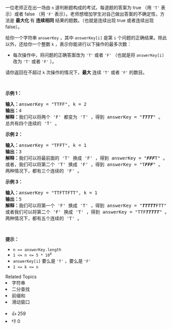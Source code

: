 <p>一位老师正在出一场由 <code>n</code>&nbsp;道判断题构成的考试，每道题的答案为 true （用 <code><span style="">'T'</span></code> 表示）或者 false （用 <code>'F'</code>&nbsp;表示）。老师想增加学生对自己做出答案的不确定性，方法是&nbsp;<strong>最大化&nbsp;</strong>有 <strong>连续相同</strong>&nbsp;结果的题数。（也就是连续出现 true 或者连续出现 false）。</p>

<p>给你一个字符串&nbsp;<code>answerKey</code>&nbsp;，其中&nbsp;<code>answerKey[i]</code>&nbsp;是第 <code>i</code>&nbsp;个问题的正确结果。除此以外，还给你一个整数 <code>k</code>&nbsp;，表示你能进行以下操作的最多次数：</p>

<ul> 
 <li>每次操作中，将问题的正确答案改为&nbsp;<code>'T'</code> 或者&nbsp;<code>'F'</code>&nbsp;（也就是将 <code>answerKey[i]</code> 改为&nbsp;<code>'T'</code>&nbsp;或者&nbsp;<code>'F'</code>&nbsp;）。</li> 
</ul>

<p>请你返回在不超过 <code>k</code>&nbsp;次操作的情况下，<strong>最大</strong>&nbsp;连续 <code>'T'</code>&nbsp;或者 <code>'F'</code>&nbsp;的数目。</p>

<p>&nbsp;</p>

<p><strong>示例 1：</strong></p>

<pre>
<b>输入：</b>answerKey = "TTFF", k = 2
<b>输出：</b>4
<b>解释：</b>我们可以将两个 'F' 都变为 'T' ，得到 answerKey = "<em><strong>TTTT</strong></em>" 。
总共有四个连续的 'T' 。
</pre>

<p><strong>示例 2：</strong></p>

<pre>
<b>输入：</b>answerKey = "TFFT", k = 1
<b>输出：</b>3
<b>解释：</b>我们可以将最前面的 'T' 换成 'F' ，得到 answerKey = "<em><strong>FFF</strong></em>T" 。
或者，我们可以将第二个 'T' 换成 'F' ，得到 answerKey = "T<em><strong>FFF</strong></em>" 。
两种情况下，都有三个连续的 'F' 。
</pre>

<p><strong>示例 3：</strong></p>

<pre>
<b>输入：</b>answerKey = "TTFTTFTT", k = 1
<b>输出：</b>5
<b>解释：</b>我们可以将第一个 'F' 换成 'T' ，得到 answerKey = "<em><strong>TTTTT</strong></em>FTT" 。
或者我们可以将第二个 'F' 换成 'T' ，得到 answerKey = "TTF<em><strong>TTTTT</strong></em>" 。
两种情况下，都有五个连续的 'T' 。
</pre>

<p>&nbsp;</p>

<p><strong>提示：</strong></p>

<ul> 
 <li><code>n == answerKey.length</code></li> 
 <li><code>1 &lt;= n &lt;= 5 * 10<sup>4</sup></code></li> 
 <li><code>answerKey[i]</code>&nbsp;要么是&nbsp;<code>'T'</code> ，要么是&nbsp;<code>'F'</code></li> 
 <li><code>1 &lt;= k &lt;= n</code></li> 
</ul>

<div><div>Related Topics</div><div><li>字符串</li><li>二分查找</li><li>前缀和</li><li>滑动窗口</li></div></div><br><div><li>👍 259</li><li>👎 0</li></div>